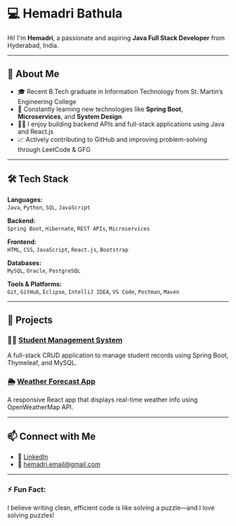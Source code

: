 # 💻 Hemadri Bathula

Hi! I'm **Hemadri**, a passionate and aspiring **Java Full Stack Developer** from Hyderabad, India.

---

## 🚀 About Me

- 🎓 Recent B.Tech graduate in Information Technology from St. Martin’s Engineering College  
- 🧠 Constantly learning new technologies like **Spring Boot**, **Microservices**, and **System Design**
- 👨‍💻 I enjoy building backend APIs and full-stack applications using Java and React.js  
- 📈 Actively contributing to GitHub and improving problem-solving through LeetCode & GFG  

---

## 🛠️ Tech Stack

**Languages:**  
`Java`, `Python`, `SQL`, `JavaScript`  

**Backend:**  
`Spring Boot`, `Hibernate`, `REST APIs`, `Microservices`  

**Frontend:**  
`HTML`, `CSS`, `JavaScript`, `React.js`, `Bootstrap`  

**Databases:**  
`MySQL`, `Oracle`, `PostgreSQL`  

**Tools & Platforms:**  
`Git`, `GitHub`, `Eclipse`, `IntelliJ IDEA`, `VS Code`, `Postman`, `Maven`  

---

## 📌 Projects

### 🧑‍🎓 [Student Management System](https://github.com/Hemadri-git/student-management-system-springboot)  
A full-stack CRUD application to manage student records using Spring Boot, Thymeleaf, and MySQL.

### 🌦️ [Weather Forecast App](https://github.com/Hemadri-git/weather-forecast-app)  
A responsive React app that displays real-time weather info using OpenWeatherMap API.

---

## 📫 Connect with Me

- 🔗 [LinkedIn](https://www.linkedin.com/in/hemadri116)  
- 📧 hemadri.email@gmail.com  

---

### ⚡ Fun Fact:
I believe writing clean, efficient code is like solving a puzzle—and I love solving puzzles!  
